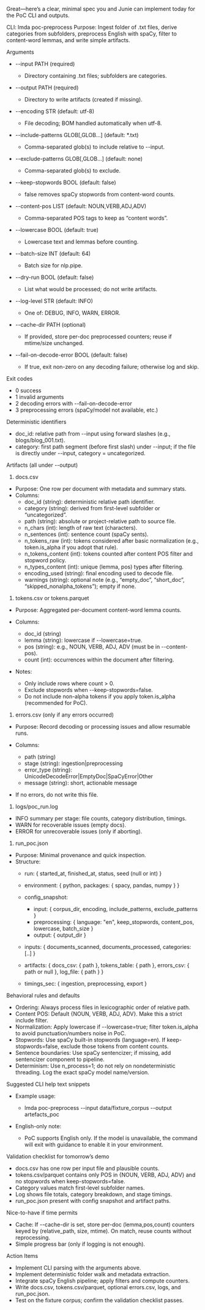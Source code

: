 Great—here’s a clear, minimal spec you and Junie can implement today for the PoC CLI and outputs.

CLI: lmda poc-preprocess Purpose: Ingest folder of .txt files, derive categories from subfolders, preprocess English with spaCy, filter to content-word lemmas, and write simple artifacts.

Arguments
- --input PATH (required)
    - Directory containing .txt files; subfolders are categories.

- --output PATH (required)
    - Directory to write artifacts (created if missing).

- --encoding STR (default: utf-8)
    - File decoding; BOM handled automatically when utf-8.

- --include-patterns GLOB[,GLOB...] (default: *.txt)
    - Comma-separated glob(s) to include relative to --input.

- --exclude-patterns GLOB[,GLOB...] (default: none)
    - Comma-separated glob(s) to exclude.

- --keep-stopwords BOOL (default: false)
    - false removes spaCy stopwords from content-word counts.

- --content-pos LIST (default: NOUN,VERB,ADJ,ADV)
    - Comma-separated POS tags to keep as “content words”.

- --lowercase BOOL (default: true)
    - Lowercase text and lemmas before counting.

- --batch-size INT (default: 64)
    - Batch size for nlp.pipe.

- --dry-run BOOL (default: false)
    - List what would be processed; do not write artifacts.

- --log-level STR (default: INFO)
    - One of: DEBUG, INFO, WARN, ERROR.

- --cache-dir PATH (optional)
    - If provided, store per-doc preprocessed counters; reuse if mtime/size unchanged.

- --fail-on-decode-error BOOL (default: false)
    - If true, exit non-zero on any decoding failure; otherwise log and skip.

Exit codes
- 0 success
- 1 invalid arguments
- 2 decoding errors with --fail-on-decode-error
- 3 preprocessing errors (spaCy/model not available, etc.)

Deterministic identifiers
- doc_id: relative path from --input using forward slashes (e.g., blogs/blog_001.txt).
- category: first path segment (before first slash) under --input; if the file is directly under --input, category = uncategorized.

Artifacts (all under --output)
1. docs.csv

- Purpose: One row per document with metadata and summary stats.
- Columns:
    - doc_id (string): deterministic relative path identifier.
    - category (string): derived from first-level subfolder or “uncategorized”.
    - path (string): absolute or project-relative path to source file.
    - n_chars (int): length of raw text (characters).
    - n_sentences (int): sentence count (spaCy sents).
    - n_tokens_raw (int): tokens considered after basic normalization (e.g., token.is_alpha if you adopt that rule).
    - n_tokens_content (int): tokens counted after content POS filter and stopword policy.
    - n_types_content (int): unique (lemma, pos) types after filtering.
    - encoding_used (string): final encoding used to decode file.
    - warnings (string): optional note (e.g., “empty_doc”, “short_doc”, “skipped_nonalpha_tokens”); empty if none.

1. tokens.csv or tokens.parquet

- Purpose: Aggregated per-document content-word lemma counts.
- Columns:
    - doc_id (string)
    - lemma (string): lowercase if --lowercase=true.
    - pos (string): e.g., NOUN, VERB, ADJ, ADV (must be in --content-pos).
    - count (int): occurrences within the document after filtering.

- Notes:
    - Only include rows where count > 0.
    - Exclude stopwords when --keep-stopwords=false.
    - Do not include non-alpha tokens if you apply token.is_alpha (recommended for PoC).

1. errors.csv (only if any errors occurred)

- Purpose: Record decoding or processing issues and allow resumable runs.
- Columns:
    - path (string)
    - stage (string): ingestion|preprocessing
    - error_type (string): UnicodeDecodeError|EmptyDoc|SpaCyError|Other
    - message (string): short, actionable message

- If no errors, do not write this file.

1. logs/poc_run.log

- INFO summary per stage: file counts, category distribution, timings.
- WARN for recoverable issues (empty docs).
- ERROR for unrecoverable issues (only if aborting).

1. run_poc.json

- Purpose: Minimal provenance and quick inspection.
- Structure:
    - run: { started_at, finished_at, status, seed (null or int) }
    - environment: { python, packages: { spacy, pandas, numpy } }
    - config_snapshot:
        - input: { corpus_dir, encoding, include_patterns, exclude_patterns }
        - preprocessing: { language: "en", keep_stopwords, content_pos, lowercase, batch_size }
        - output: { output_dir }

    - inputs: { documents_scanned, documents_processed, categories: [..] }
    - artifacts: { docs_csv: { path }, tokens_table: { path }, errors_csv: { path or null }, log_file: { path } }
    - timings_sec: { ingestion, preprocessing, export }

Behavioral rules and defaults
- Ordering: Always process files in lexicographic order of relative path.
- Content POS: Default {NOUN, VERB, ADJ, ADV}. Make this a strict include filter.
- Normalization: Apply lowercase if --lowercase=true; filter token.is_alpha to avoid punctuation/numbers noise in PoC.
- Stopwords: Use spaCy built-in stopwords (language=en). If keep-stopwords=false, exclude those tokens from content counts.
- Sentence boundaries: Use spaCy sentencizer; if missing, add sentencizer component to pipeline.
- Determinism: Use n_process=1; do not rely on nondeterministic threading. Log the exact spaCy model name/version.

Suggested CLI help text snippets
- Example usage:
    - lmda poc-preprocess --input data/fixture_corpus --output artefacts_poc

- English-only note:
    - PoC supports English only. If the model is unavailable, the command will exit with guidance to enable it in your environment.

Validation checklist for tomorrow’s demo
- docs.csv has one row per input file and plausible counts.
- tokens.csv/parquet contains only POS in {NOUN, VERB, ADJ, ADV} and no stopwords when keep-stopwords=false.
- Category values match first-level subfolder names.
- Log shows file totals, category breakdown, and stage timings.
- run_poc.json present with config snapshot and artifact paths.

Nice-to-have if time permits
- Cache: If --cache-dir is set, store per-doc (lemma,pos,count) counters keyed by (relative_path, size, mtime). On match, reuse counts without reprocessing.
- Simple progress bar (only if logging is not enough).

Action Items
- Implement CLI parsing with the arguments above.
- Implement deterministic folder walk and metadata extraction.
- Integrate spaCy English pipeline; apply filters and compute counters.
- Write docs.csv, tokens.csv/parquet, optional errors.csv, logs, and run_poc.json.
- Test on the fixture corpus; confirm the validation checklist passes.
